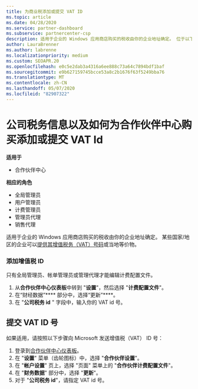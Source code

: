 ```yaml
---
title: 为商业税添加或提交 VAT ID
ms.topic: article
ms.date: 04/28/2020
ms.service: partner-dashboard
ms.subservice: partnercenter-csp
description: 适用于企业的 Windows 应用商店购买的税收由你的企业地址确定。 位于以下国家/地区的企业可以提供其增值税编号或本地等效项：
author: LauraBrenner
ms.author: labrenne
ms.localizationpriority: medium
ms.custom: SEOAPR.20
ms.openlocfilehash: e0c5e2dab3a4316a6ee888c73a64c7894bdf1baf
ms.sourcegitcommit: e9b627159745bcce53a8c2b1676f63f5249bba76
ms.translationtype: MT
ms.contentlocale: zh-CN
ms.lasthandoff: 05/07/2020
ms.locfileid: "82907322"
---
```

# <a name="company-tax-information-and-how-to-add-or-submit-vat-ids-for-partner-center-purchases"></a>公司税务信息以及如何为合作伙伴中心购买添加或提交 VAT Id

**适用于**

- 合作伙伴中心

**相应的角色**
-   全局管理员
-   用户管理员
-   计费管理员
-   管理员代理
-   销售代理

适用于企业的 Windows 应用商店购买的税收由你的企业地址确定。 某些国家/地区的企业可以[提供其增值税务（VAT）号码](#submit-vat-id-number)或当地等价物。

### <a name="add-your-vat-id"></a>添加增值税 ID

只有全局管理员、帐单管理员或管理代理才能编辑计费配置文件。

1.  从**合作伙伴中心仪表板**中转到 "**设置**"，然后选择 "**计费配置文件**"。
2.  在“财经数据”**** 部分中，选择“更新”****。
3.  在 "**公司税务 id** " 字段中，输入你的 VAT id 号。

## <a name="submit-vat-id-number"></a>提交 VAT ID 号

如果适用，请按照以下步骤向 Microsoft 发送增值税（VAT） ID 号：

1. 登录到[合作伙伴中心仪表板](https://partner.microsoft.com/dashboard/)。
2. 在 "**设置**" 菜单（齿轮图标）中，选择 "**合作伙伴设置**"。
3. 在 "**帐户设置**" 页上，选择 "页面" 菜单上的 "**合作伙伴计费配置文件**"。
4. 在 "**财务数据**" 部分中，选择 "**更新**"。
5. 对于 "**公司税务 id**"，请指定 VAT id 号。

